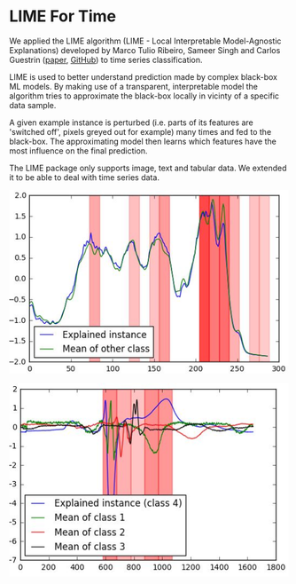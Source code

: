 # LIME For Time

We applied the LIME algorithm (LIME - Local Interpretable Model-Agnostic Explanations) developed by Marco Tulio Ribeiro, Sameer Singh and Carlos Guestrin  ([paper](https://arxiv.org/pdf/1602.04938.pdf), [GitHub](https://github.com/marcotcr/lime)) to time series classification. 

LIME is used to better understand prediction made by complex black-box ML models. By making use of a transparent, interpretable model the algorithm tries to approximate the black-box locally in vicinty of a specific data sample.

A given example instance is perturbed (i.e. parts of its features are 'switched off', pixels greyed out for example) many times and fed to the black-box. The approximating model then learns which features have the most influence on the final prediction.

The LIME package only supports image, text and tabular data. We extended it to be able to deal with time series data.

![Results on the coffee dataset](/demo/results/coffee/coffee_24_10_noise.JPG)

![Results on the ecg dataset](/demo/results/ecg/ecg_17_5_total_mean.JPG)

